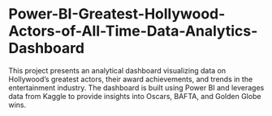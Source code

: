 # Power-BI-Greatest-Hollywood-Actors-of-All-Time-Data-Analytics-Dashboard
This project presents an analytical dashboard visualizing data on Hollywood’s greatest actors, their award achievements, and trends in the entertainment industry. The dashboard is built using Power BI and leverages data from Kaggle to provide insights into Oscars, BAFTA, and Golden Globe wins.
